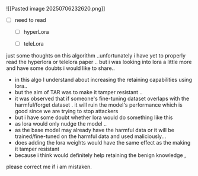 ![[Pasted image 20250706232620.png]]




- [ ]  need to read  
	- [ ] hyperLora
	- [ ] teleLora





just some thoughts on this algorithm ..unfortunately i have yet to properly read the hyperlora or telelora paper .. but i was looking into lora a little more and have some doubts i would like to share.. 

- in this algo I understand about increasing the retaining capabilities using lora..
- but the aim of TAR was to make it tamper resistant .. 
- it was observed that if someone's fine-tuning dataset overlaps with the harmful/forget dataset . it will ruin the model's performance which is good since we are trying to stop attackers
- but i have some doubt whether lora would do something like this
- as lora would only nudge the model ..
- as the base model may already have the harmful data or it will be trained/fine-tuned on the harmful data and used maliciously... 
- does adding the lora weights would have the same effect as the making it tamper resistant 
- because i think would definitely help retaining the benign knowledge , 

please correct me if i am mistaken.  